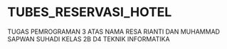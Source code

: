 # TUBES_RESERVASI_HOTEL

TUGAS PEMROGRAMAN 3
ATAS NAMA RESA RIANTI DAN MUHAMMAD SAPWAN SUHADI
KELAS 2B 
D4 TEKNIK INFORMATIKA
